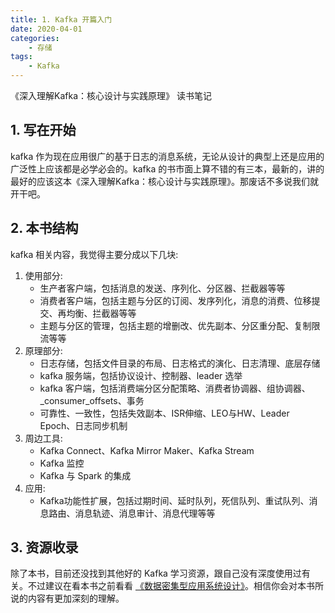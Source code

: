 ```yaml
---
title: 1. Kafka 开篇入门
date: 2020-04-01
categories:
    - 存储
tags:
    - Kafka
---
```


《深入理解Kafka：核心设计与实践原理》 读书笔记

<!-- more -->

## 1. 写在开始
kafka 作为现在应用很广的基于日志的消息系统，无论从设计的典型上还是应用的广泛性上应该都是必学必会的。kafka 的书市面上算不错的有三本，最新的，讲的最好的应该这本《深入理解Kafka：核心设计与实践原理》。那废话不多说我们就开干吧。

## 2. 本书结构
kafka 相关内容，我觉得主要分成以下几块:
1. 使用部分:
    - 生产者客户端，包括消息的发送、序列化、分区器、拦截器等等
    - 消费者客户端，包括主题与分区的订阅、发序列化，消息的消费、位移提交、再均衡、拦截器等等
    - 主题与分区的管理，包括主题的增删改、优先副本、分区重分配、复制限流等等
2. 原理部分:
    - 日志存储，包括文件目录的布局、日志格式的演化、日志清理、底层存储
    - kafka 服务端，包括协议设计、控制器、leader 选举
    - kafka 客户端，包括消费端分区分配策略、消费者协调器、组协调器、_consumer_offsets、事务
    - 可靠性、一致性，包括失效副本、ISR伸缩、LEO与HW、Leader Epoch、日志同步机制
3. 周边工具:
    - Kafka Connect、Kafka Mirror Maker、Kafka Stream
    - Kafka 监控
    - Kafka 与 Spark 的集成
4. 应用:
    - Kafka功能性扩展，包括过期时间、延时队列，死信队列、重试队列、消息路由、消息轨迹、消息审计、消息代理等等

## 3. 资源收录
除了本书，目前还没找到其他好的 Kafka 学习资源，跟自己没有深度使用过有关。不过建议在看本书之前看看 [《数据密集型应用系统设计》](https://book.douban.com/subject/30329536/)。相信你会对本书所说的内容有更加深刻的理解。
